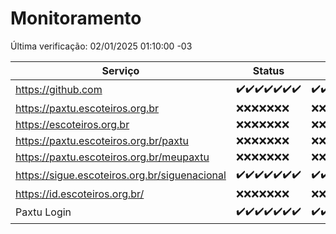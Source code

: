 # Monitoramento

Última verificação: 02/01/2025 01:10:00 -03

|Serviço|Status|Últimas 24h|
|---|---|---|
|https://github.com|<span title="2024-12-26: OK=23">✔️</span><span title="2024-12-27: OK=23">✔️</span><span title="2024-12-28: OK=23">✔️</span><span title="2024-12-29: OK=23">✔️</span><span title="2024-12-30: OK=23">✔️</span><span title="2024-12-31: OK=23">✔️</span><span title="2025-01-01: OK=3">✔️</span>|<span title="01/01/2025 01:10:00 -03 : 200">✔️</span><span title="01/01/2025 02:08:00 -03 : 200">✔️</span><span title="01/01/2025 03:12:00 -03 : 200">✔️</span><span title="01/01/2025 04:08:00 -03 : 200">✔️</span><span title="01/01/2025 05:11:00 -03 : 200">✔️</span><span title="01/01/2025 06:08:00 -03 : 200">✔️</span><span title="01/01/2025 07:08:00 -03 : 200">✔️</span><span title="01/01/2025 08:06:00 -03 : 200">✔️</span><span title="01/01/2025 09:14:00 -03 : 200">✔️</span><span title="01/01/2025 10:14:00 -03 : 200">✔️</span><span title="01/01/2025 11:07:00 -03 : 200">✔️</span><span title="01/01/2025 12:07:00 -03 : 200">✔️</span><span title="01/01/2025 13:09:00 -03 : 200">✔️</span><span title="01/01/2025 14:07:00 -03 : 200">✔️</span><span title="01/01/2025 15:10:00 -03 : 200">✔️</span><span title="01/01/2025 16:05:00 -03 : 200">✔️</span><span title="01/01/2025 17:08:00 -03 : 200">✔️</span><span title="01/01/2025 18:07:00 -03 : 200">✔️</span><span title="01/01/2025 19:07:00 -03 : 200">✔️</span><span title="01/01/2025 20:07:00 -03 : 200">✔️</span><span title="01/01/2025 21:40:00 -03 : 200">✔️</span><span title="01/01/2025 23:09:00 -03 : 200">✔️</span><span title="02/01/2025 00:12:00 -03 : 200">✔️</span><span title="02/01/2025 01:10:00 -03 : 200">✔️</span>|
|https://paxtu.escoteiros.org.br|<span title="2024-12-26: Falhas=23">❌</span><span title="2024-12-27: Falhas=23">❌</span><span title="2024-12-28: Falhas=23">❌</span><span title="2024-12-29: Falhas=23">❌</span><span title="2024-12-30: Falhas=23">❌</span><span title="2024-12-31: Falhas=23">❌</span><span title="2025-01-01: Falhas=3">❌</span>|<span title="01/01/2025 01:10:00 -03 : 403">❌</span><span title="01/01/2025 02:08:00 -03 : 403">❌</span><span title="01/01/2025 03:12:00 -03 : 403">❌</span><span title="01/01/2025 04:08:00 -03 : 403">❌</span><span title="01/01/2025 05:11:00 -03 : 403">❌</span><span title="01/01/2025 06:08:00 -03 : 403">❌</span><span title="01/01/2025 07:08:00 -03 : 403">❌</span><span title="01/01/2025 08:06:00 -03 : 403">❌</span><span title="01/01/2025 09:14:00 -03 : 403">❌</span><span title="01/01/2025 10:14:00 -03 : 403">❌</span><span title="01/01/2025 11:07:00 -03 : 403">❌</span><span title="01/01/2025 12:07:00 -03 : 403">❌</span><span title="01/01/2025 13:09:00 -03 : 403">❌</span><span title="01/01/2025 14:07:00 -03 : 403">❌</span><span title="01/01/2025 15:10:00 -03 : 403">❌</span><span title="01/01/2025 16:05:00 -03 : 403">❌</span><span title="01/01/2025 17:08:00 -03 : 403">❌</span><span title="01/01/2025 18:07:00 -03 : 403">❌</span><span title="01/01/2025 19:07:00 -03 : 403">❌</span><span title="01/01/2025 20:07:00 -03 : 403">❌</span><span title="01/01/2025 21:40:00 -03 : 403">❌</span><span title="01/01/2025 23:09:00 -03 : 403">❌</span><span title="02/01/2025 00:12:00 -03 : 403">❌</span><span title="02/01/2025 01:10:00 -03 : 403">❌</span>|
|https://escoteiros.org.br|<span title="2024-12-26: Falhas=23">❌</span><span title="2024-12-27: Falhas=23">❌</span><span title="2024-12-28: Falhas=23">❌</span><span title="2024-12-29: Falhas=23">❌</span><span title="2024-12-30: Falhas=23">❌</span><span title="2024-12-31: Falhas=23">❌</span><span title="2025-01-01: Falhas=3">❌</span>|<span title="01/01/2025 01:10:00 -03 : 403">❌</span><span title="01/01/2025 02:08:00 -03 : 403">❌</span><span title="01/01/2025 03:12:00 -03 : 403">❌</span><span title="01/01/2025 04:08:00 -03 : 403">❌</span><span title="01/01/2025 05:11:00 -03 : 403">❌</span><span title="01/01/2025 06:08:00 -03 : 403">❌</span><span title="01/01/2025 07:08:00 -03 : 403">❌</span><span title="01/01/2025 08:06:00 -03 : 403">❌</span><span title="01/01/2025 09:14:00 -03 : 403">❌</span><span title="01/01/2025 10:14:00 -03 : 403">❌</span><span title="01/01/2025 11:07:00 -03 : 403">❌</span><span title="01/01/2025 12:07:00 -03 : 403">❌</span><span title="01/01/2025 13:09:00 -03 : 403">❌</span><span title="01/01/2025 14:07:00 -03 : 403">❌</span><span title="01/01/2025 15:10:00 -03 : 403">❌</span><span title="01/01/2025 16:05:00 -03 : 403">❌</span><span title="01/01/2025 17:08:00 -03 : 403">❌</span><span title="01/01/2025 18:07:00 -03 : 403">❌</span><span title="01/01/2025 19:07:00 -03 : 403">❌</span><span title="01/01/2025 20:07:00 -03 : 403">❌</span><span title="01/01/2025 21:40:00 -03 : 403">❌</span><span title="01/01/2025 23:09:00 -03 : 403">❌</span><span title="02/01/2025 00:12:00 -03 : 403">❌</span><span title="02/01/2025 01:10:00 -03 : 403">❌</span>|
|https://paxtu.escoteiros.org.br/paxtu|<span title="2024-12-26: Falhas=23">❌</span><span title="2024-12-27: Falhas=23">❌</span><span title="2024-12-28: Falhas=23">❌</span><span title="2024-12-29: Falhas=23">❌</span><span title="2024-12-30: Falhas=23">❌</span><span title="2024-12-31: Falhas=23">❌</span><span title="2025-01-01: Falhas=3">❌</span>|<span title="01/01/2025 01:10:00 -03 : 403">❌</span><span title="01/01/2025 02:08:00 -03 : 403">❌</span><span title="01/01/2025 03:12:00 -03 : 403">❌</span><span title="01/01/2025 04:08:00 -03 : 403">❌</span><span title="01/01/2025 05:11:00 -03 : 403">❌</span><span title="01/01/2025 06:08:00 -03 : 403">❌</span><span title="01/01/2025 07:08:00 -03 : 403">❌</span><span title="01/01/2025 08:06:00 -03 : 403">❌</span><span title="01/01/2025 09:14:00 -03 : 403">❌</span><span title="01/01/2025 10:14:00 -03 : 403">❌</span><span title="01/01/2025 11:07:00 -03 : 403">❌</span><span title="01/01/2025 12:07:00 -03 : 403">❌</span><span title="01/01/2025 13:09:00 -03 : 403">❌</span><span title="01/01/2025 14:07:00 -03 : 403">❌</span><span title="01/01/2025 15:10:00 -03 : 403">❌</span><span title="01/01/2025 16:05:00 -03 : 403">❌</span><span title="01/01/2025 17:08:00 -03 : 403">❌</span><span title="01/01/2025 18:07:00 -03 : 403">❌</span><span title="01/01/2025 19:07:00 -03 : 403">❌</span><span title="01/01/2025 20:07:00 -03 : 403">❌</span><span title="01/01/2025 21:40:00 -03 : 403">❌</span><span title="01/01/2025 23:09:00 -03 : 403">❌</span><span title="02/01/2025 00:12:00 -03 : 403">❌</span><span title="02/01/2025 01:10:00 -03 : 403">❌</span>|
|https://paxtu.escoteiros.org.br/meupaxtu|<span title="2024-12-26: Falhas=23">❌</span><span title="2024-12-27: Falhas=23">❌</span><span title="2024-12-28: Falhas=23">❌</span><span title="2024-12-29: Falhas=23">❌</span><span title="2024-12-30: Falhas=23">❌</span><span title="2024-12-31: Falhas=23">❌</span><span title="2025-01-01: Falhas=3">❌</span>|<span title="01/01/2025 01:10:00 -03 : 403">❌</span><span title="01/01/2025 02:08:00 -03 : 403">❌</span><span title="01/01/2025 03:12:00 -03 : 403">❌</span><span title="01/01/2025 04:08:00 -03 : 403">❌</span><span title="01/01/2025 05:11:00 -03 : 403">❌</span><span title="01/01/2025 06:08:00 -03 : 403">❌</span><span title="01/01/2025 07:08:00 -03 : 403">❌</span><span title="01/01/2025 08:06:00 -03 : 403">❌</span><span title="01/01/2025 09:14:00 -03 : 403">❌</span><span title="01/01/2025 10:14:00 -03 : 403">❌</span><span title="01/01/2025 11:07:00 -03 : 403">❌</span><span title="01/01/2025 12:07:00 -03 : 403">❌</span><span title="01/01/2025 13:09:00 -03 : 403">❌</span><span title="01/01/2025 14:07:00 -03 : 403">❌</span><span title="01/01/2025 15:10:00 -03 : 403">❌</span><span title="01/01/2025 16:05:00 -03 : 403">❌</span><span title="01/01/2025 17:08:00 -03 : 403">❌</span><span title="01/01/2025 18:07:00 -03 : 403">❌</span><span title="01/01/2025 19:07:00 -03 : 403">❌</span><span title="01/01/2025 20:07:00 -03 : 403">❌</span><span title="01/01/2025 21:40:00 -03 : 403">❌</span><span title="01/01/2025 23:09:00 -03 : 403">❌</span><span title="02/01/2025 00:12:00 -03 : 403">❌</span><span title="02/01/2025 01:10:00 -03 : 403">❌</span>|
|https://sigue.escoteiros.org.br/siguenacional|<span title="2024-12-26: OK=23">✔️</span><span title="2024-12-27: OK=23">✔️</span><span title="2024-12-28: OK=23">✔️</span><span title="2024-12-29: OK=23">✔️</span><span title="2024-12-30: OK=23">✔️</span><span title="2024-12-31: OK=23">✔️</span><span title="2025-01-01: OK=3">✔️</span>|<span title="01/01/2025 01:10:00 -03 : 200">✔️</span><span title="01/01/2025 02:08:00 -03 : 200">✔️</span><span title="01/01/2025 03:12:00 -03 : 200">✔️</span><span title="01/01/2025 04:08:00 -03 : 200">✔️</span><span title="01/01/2025 05:11:00 -03 : 200">✔️</span><span title="01/01/2025 06:08:00 -03 : 200">✔️</span><span title="01/01/2025 07:08:00 -03 : 200">✔️</span><span title="01/01/2025 08:06:00 -03 : 200">✔️</span><span title="01/01/2025 09:14:00 -03 : 200">✔️</span><span title="01/01/2025 10:14:00 -03 : 200">✔️</span><span title="01/01/2025 11:07:00 -03 : 200">✔️</span><span title="01/01/2025 12:07:00 -03 : 200">✔️</span><span title="01/01/2025 13:09:00 -03 : 200">✔️</span><span title="01/01/2025 14:07:00 -03 : 200">✔️</span><span title="01/01/2025 15:10:00 -03 : 200">✔️</span><span title="01/01/2025 16:05:00 -03 : 200">✔️</span><span title="01/01/2025 17:08:00 -03 : 200">✔️</span><span title="01/01/2025 18:07:00 -03 : 200">✔️</span><span title="01/01/2025 19:07:00 -03 : 200">✔️</span><span title="01/01/2025 20:07:00 -03 : 200">✔️</span><span title="01/01/2025 21:40:00 -03 : 200">✔️</span><span title="01/01/2025 23:09:00 -03 : 200">✔️</span><span title="02/01/2025 00:12:00 -03 : 200">✔️</span><span title="02/01/2025 01:10:00 -03 : 200">✔️</span>|
|https://id.escoteiros.org.br/|<span title="2024-12-26: Falhas=23">❌</span><span title="2024-12-27: Falhas=23">❌</span><span title="2024-12-28: Falhas=23">❌</span><span title="2024-12-29: Falhas=23">❌</span><span title="2024-12-30: Falhas=23">❌</span><span title="2024-12-31: Falhas=23">❌</span><span title="2025-01-01: Falhas=3">❌</span>|<span title="01/01/2025 01:10:00 -03 : 403">❌</span><span title="01/01/2025 02:08:00 -03 : 403">❌</span><span title="01/01/2025 03:12:00 -03 : 403">❌</span><span title="01/01/2025 04:08:00 -03 : 403">❌</span><span title="01/01/2025 05:11:00 -03 : 403">❌</span><span title="01/01/2025 06:08:00 -03 : 403">❌</span><span title="01/01/2025 07:08:00 -03 : 403">❌</span><span title="01/01/2025 08:06:00 -03 : 403">❌</span><span title="01/01/2025 09:14:00 -03 : 403">❌</span><span title="01/01/2025 10:14:00 -03 : 403">❌</span><span title="01/01/2025 11:07:00 -03 : 403">❌</span><span title="01/01/2025 12:07:00 -03 : 403">❌</span><span title="01/01/2025 13:09:00 -03 : 403">❌</span><span title="01/01/2025 14:07:00 -03 : 403">❌</span><span title="01/01/2025 15:10:00 -03 : 403">❌</span><span title="01/01/2025 16:05:00 -03 : 403">❌</span><span title="01/01/2025 17:08:00 -03 : 403">❌</span><span title="01/01/2025 18:07:00 -03 : 403">❌</span><span title="01/01/2025 19:07:00 -03 : 403">❌</span><span title="01/01/2025 20:07:00 -03 : 403">❌</span><span title="01/01/2025 21:40:00 -03 : 403">❌</span><span title="01/01/2025 23:09:00 -03 : 403">❌</span><span title="02/01/2025 00:12:00 -03 : 403">❌</span><span title="02/01/2025 01:10:00 -03 : 403">❌</span>|
|Paxtu Login|<span title="2024-12-26: OK=23">✔️</span><span title="2024-12-27: OK=23">✔️</span><span title="2024-12-28: OK=23">✔️</span><span title="2024-12-29: OK=23">✔️</span><span title="2024-12-30: OK=23">✔️</span><span title="2024-12-31: OK=23">✔️</span><span title="2025-01-01: OK=3">✔️</span>|<span title="01/01/2025 01:10:00 -03 : 200">✔️</span><span title="01/01/2025 02:08:00 -03 : 200">✔️</span><span title="01/01/2025 03:12:00 -03 : 200">✔️</span><span title="01/01/2025 04:08:00 -03 : 200">✔️</span><span title="01/01/2025 05:11:00 -03 : 200">✔️</span><span title="01/01/2025 06:08:00 -03 : 200">✔️</span><span title="01/01/2025 07:08:00 -03 : 200">✔️</span><span title="01/01/2025 08:06:00 -03 : 200">✔️</span><span title="01/01/2025 09:14:00 -03 : 200">✔️</span><span title="01/01/2025 10:14:00 -03 : 200">✔️</span><span title="01/01/2025 11:07:00 -03 : 200">✔️</span><span title="01/01/2025 12:07:00 -03 : 200">✔️</span><span title="01/01/2025 13:09:00 -03 : 200">✔️</span><span title="01/01/2025 14:07:00 -03 : 200">✔️</span><span title="01/01/2025 15:10:00 -03 : 200">✔️</span><span title="01/01/2025 16:05:00 -03 : 200">✔️</span><span title="01/01/2025 17:08:00 -03 : 200">✔️</span><span title="01/01/2025 18:07:00 -03 : 200">✔️</span><span title="01/01/2025 19:07:00 -03 : 200">✔️</span><span title="01/01/2025 20:07:00 -03 : 200">✔️</span><span title="01/01/2025 21:40:00 -03 : 200">✔️</span><span title="01/01/2025 23:09:00 -03 : 200">✔️</span><span title="02/01/2025 00:12:00 -03 : 200">✔️</span><span title="02/01/2025 01:10:00 -03 : 200">✔️</span>|
